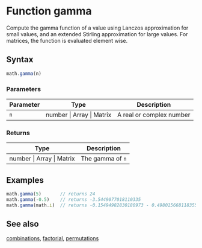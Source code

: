 <!-- Note: This file is automatically generated from source code comments. Changes made in this file will be overridden. -->
# Function gamma
Compute the gamma function of a value using Lanczos approximation for
small values, and an extended Stirling approximation for large values.
For matrices, the function is evaluated element wise.
## Syntax
```js
math.gamma(n)
```
### Parameters
Parameter | Type | Description
--------- | ---- | -----------
`n` | number &#124; Array &#124; Matrix | A real or complex number
### Returns
Type | Description
---- | -----------
number &#124; Array &#124; Matrix | The gamma of `n`
## Examples
```js
math.gamma(5)       // returns 24
math.gamma(-0.5)    // returns -3.5449077018110335
math.gamma(math.i)  // returns -0.15494982830180973 - 0.49801566811835596i
```
## See also
[combinations](combinations.md),
[factorial](factorial.md),
[permutations](permutations.md)
